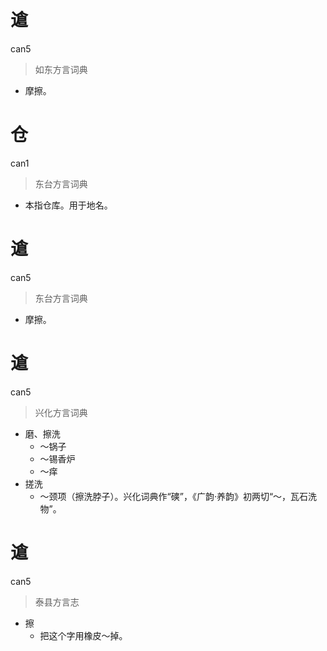 # 䢢
can5
> 如东方言词典
- 摩擦。

# 仓
can1
> 东台方言词典
- 本指仓库。用于地名。

# 䢢
can5
> 东台方言词典
- 摩擦。

# 䢢
can5
> 兴化方言词典
- 磨、擦洗
  - ～锅子
  - ～锡香炉
  - ～痒
- 搓洗
  - ～颈项（擦洗脖子）。兴化词典作“磢”，《广韵·养韵》初两切“～，瓦石洗物”。

# 䢢
can5
> 泰县方言志
- 擦
  - 把这个字用橡皮～掉。
